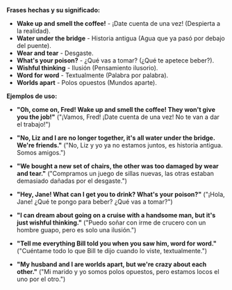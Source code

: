 

**Frases hechas y su significado:**

*   **Wake up and smell the coffee!** - ¡Date cuenta de una vez! (Despierta a la realidad).
*   **Water under the bridge** - Historia antigua (Agua que ya pasó por debajo del puente).
*   **Wear and tear** - Desgaste.
*   **What's your poison?** - ¿Qué vas a tomar? (¿Qué te apetece beber?).
*   **Wishful thinking** - Ilusión (Pensamiento ilusorio).
*   **Word for word** - Textualmente (Palabra por palabra).
*   **Worlds apart** - Polos opuestos (Mundos aparte).

**Ejemplos de uso:**

*   **"Oh, come on, Fred! Wake up and smell the coffee! They won't give you the job!"** ("¡Vamos, Fred! ¡Date cuenta de una vez! No te van a dar el trabajo!")

*   **"No, Liz and I are no longer together, it's all water under the bridge. We're friends."** ("No, Liz y yo ya no estamos juntos, es historia antigua. Somos amigos.")

*   **"We bought a new set of chairs, the other was too damaged by wear and tear."** ("Compramos un juego de sillas nuevas, las otras estaban demasiado dañadas por el desgaste.")

*   **"Hey, Jane! What can I get you to drink? What's your poison?"** ("¡Hola, Jane! ¿Qué te pongo para beber? ¿Qué vas a tomar?")

*   **"I can dream about going on a cruise with a handsome man, but it's just wishful thinking."** ("Puedo soñar con irme de crucero con un hombre guapo, pero es solo una ilusión.")

*   **"Tell me everything Bill told you when you saw him, word for word."** ("Cuéntame todo lo que Bill te dijo cuando lo viste, textualmente.")

*   **"My husband and I are worlds apart, but we're crazy about each other."** ("Mi marido y yo somos polos opuestos, pero estamos locos el uno por el otro.")

